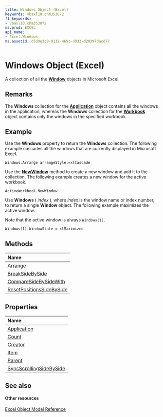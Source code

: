 ```yaml
---
title: Windows Object (Excel)
keywords: vbaxl10.chm353072
f1_keywords:
- vbaxl10.chm353072
ms.prod: EXCEL
api_name:
- Excel.Windows
ms.assetid: d5d0e3c9-9132-469c-d033-d29397dacd77
---
```



# Windows Object (Excel)

A collection of all the  **[Window](window-object-excel.md)** objects in Microsoft Excel.


## Remarks

The  **Windows** collection for the **[Application](application-object-excel.md)** object contains all the windows in the application, whereas the **Windows** collection for the **[Workbook](workbook-object-excel.md)** object contains only the windows in the specified workbook.


## Example

Use the  **Windows** property to return the **Windows** collection. The following example cascades all the windows that are currently displayed in Microsoft Excel.


```
Windows.Arrange arrangeStyle:=xlCascade
```

Use the  **[NewWindow](window-newwindow-method-excel.md)** method to create a new window and add it to the collection. The following example creates a new window for the active workbook.




```
ActiveWorkbook.NewWindow
```

Use  **Windows** ( _index_ ), where _index_ is the window name or index number, to return a single **Window** object. The following example maximizes the active window.

Note that the active window is always  `Windows(1)`.




```
Windows(1).WindowState = xlMaximized
```


## Methods



|**Name**|
|:-----|
|[Arrange](windows-arrange-method-excel.md)|
|[BreakSideBySide](windows-breaksidebyside-method-excel.md)|
|[CompareSideBySideWith](windows-comparesidebysidewith-method-excel.md)|
|[ResetPositionsSideBySide](windows-resetpositionssidebyside-method-excel.md)|

## Properties



|**Name**|
|:-----|
|[Application](windows-application-property-excel.md)|
|[Count](windows-count-property-excel.md)|
|[Creator](windows-creator-property-excel.md)|
|[Item](windows-item-property-excel.md)|
|[Parent](windows-parent-property-excel.md)|
|[SyncScrollingSideBySide](windows-syncscrollingsidebyside-property-excel.md)|

## See also


#### Other resources


[Excel Object Model Reference](http://msdn.microsoft.com/library/object-model-excel-vba-reference%28Office.15%29.aspx)

